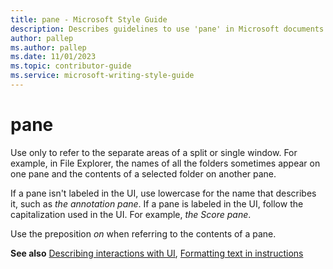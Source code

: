 ```yaml
---
title: pane - Microsoft Style Guide
description: Describes guidelines to use 'pane' in Microsoft documents and provides a link to commonly used interactions with UI terms.
author: pallep
ms.author: pallep
ms.date: 11/01/2023
ms.topic: contributor-guide
ms.service: microsoft-writing-style-guide
---
```


# pane

Use
only to refer to the separate areas of a split or single window. For
example, in File Explorer, the names of all the folders sometimes appear
on one pane and the contents of a selected folder on another pane.

If a pane isn't labeled in the UI, use lowercase for the name that describes it, such as *the annotation pane*. If a pane is labeled in the UI, follow the capitalization used in the UI. For example, *the Score pane*.

Use the preposition *on* when referring to the contents of a pane.  

**See also** [Describing interactions with UI](~/procedures-instructions/describing-interactions-with-ui.md), [Formatting text in instructions](~/procedures-instructions/formatting-text-in-instructions.md)
